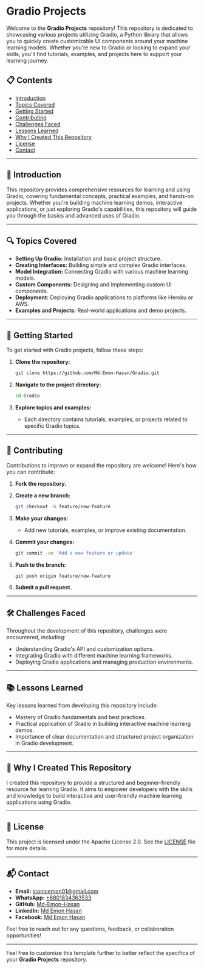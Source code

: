 # Gradio Projects

Welcome to the **Gradio Projects** repository! This repository is dedicated to showcasing various projects utilizing Gradio, a Python library that allows you to quickly create customizable UI components around your machine learning models. Whether you're new to Gradio or looking to expand your skills, you'll find tutorials, examples, and projects here to support your learning journey.

## 📋 Contents

- [Introduction](#introduction)
- [Topics Covered](#topics-covered)
- [Getting Started](#getting-started)
- [Contributing](#contributing)
- [Challenges Faced](#challenges-faced)
- [Lessons Learned](#lessons-learned)
- [Why I Created This Repository](#why-i-created-this-repository)
- [License](#license)
- [Contact](#contact)

---

## 📖 Introduction

This repository provides comprehensive resources for learning and using Gradio, covering fundamental concepts, practical examples, and hands-on projects. Whether you're building machine learning demos, interactive applications, or just exploring Gradio's capabilities, this repository will guide you through the basics and advanced uses of Gradio.

---

## 🔍 Topics Covered

- **Setting Up Gradio:** Installation and basic project structure.
- **Creating Interfaces:** Building simple and complex Gradio interfaces.
- **Model Integration:** Connecting Gradio with various machine learning models.
- **Custom Components:** Designing and implementing custom UI components.
- **Deployment:** Deploying Gradio applications to platforms like Heroku or AWS.
- **Examples and Projects:** Real-world applications and demo projects.

---

## 🚀 Getting Started

To get started with Gradio projects, follow these steps:

1. **Clone the repository:**

   ```bash
   git clone https://github.com/Md-Emon-Hasan/Gradio.git
   ```

2. **Navigate to the project directory:**

   ```bash
   cd Gradio
   ```

3. **Explore topics and examples:**

   - Each directory contains tutorials, examples, or projects related to specific Gradio topics.

---

## 🤝 Contributing

Contributions to improve or expand the repository are welcome! Here's how you can contribute:

1. **Fork the repository.**
2. **Create a new branch:**

   ```bash
   git checkout -b feature/new-feature
   ```

3. **Make your changes:**

   - Add new tutorials, examples, or improve existing documentation.

4. **Commit your changes:**

   ```bash
   git commit -am 'Add a new feature or update'
   ```

5. **Push to the branch:**

   ```bash
   git push origin feature/new-feature
   ```

6. **Submit a pull request.**

---

## 🛠️ Challenges Faced

Throughout the development of this repository, challenges were encountered, including:

- Understanding Gradio's API and customization options.
- Integrating Gradio with different machine learning frameworks.
- Deploying Gradio applications and managing production environments.

---

## 📚 Lessons Learned

Key lessons learned from developing this repository include:

- Mastery of Gradio fundamentals and best practices.
- Practical application of Gradio in building interactive machine learning demos.
- Importance of clear documentation and structured project organization in Gradio development.

---

## 🌟 Why I Created This Repository

I created this repository to provide a structured and beginner-friendly resource for learning Gradio. It aims to empower developers with the skills and knowledge to build interactive and user-friendly machine learning applications using Gradio.

---

## 📜 License

This project is licensed under the Apache License 2.0. See the [LICENSE](LICENSE) file for more details.

---

## 📬 Contact

- **Email:** [iconicemon01@gmail.com](mailto:iconicemon01@gmail.com)
- **WhatsApp:** [+8801834363533](https://wa.me/8801834363533)
- **GitHub:** [Md-Emon-Hasan](https://github.com/Md-Emon-Hasan)
- **LinkedIn:** [Md Emon Hasan](https://www.linkedin.com/in/md-emon-hasan)
- **Facebook:** [Md Emon Hasan](https://www.facebook.com/mdemon.hasan2001/)

Feel free to reach out for any questions, feedback, or collaboration opportunities!

---

Feel free to customize this template further to better reflect the specifics of your **Gradio Projects** repository.
